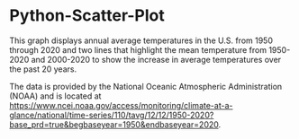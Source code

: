# Python-Scatter-Plot

This graph displays annual average temperatures in the U.S. from 1950 through 2020 and two lines that highlight the mean temperature from 1950-2020 and 2000-2020 to show the increase in average temperatures over the past 20 years.

The data is provided by the National Oceanic Atmospheric Administration (NOAA) and is located at
https://www.ncei.noaa.gov/access/monitoring/climate-at-a-glance/national/time-series/110/tavg/12/12/1950-2020?base_prd=true&begbaseyear=1950&endbaseyear=2020.
